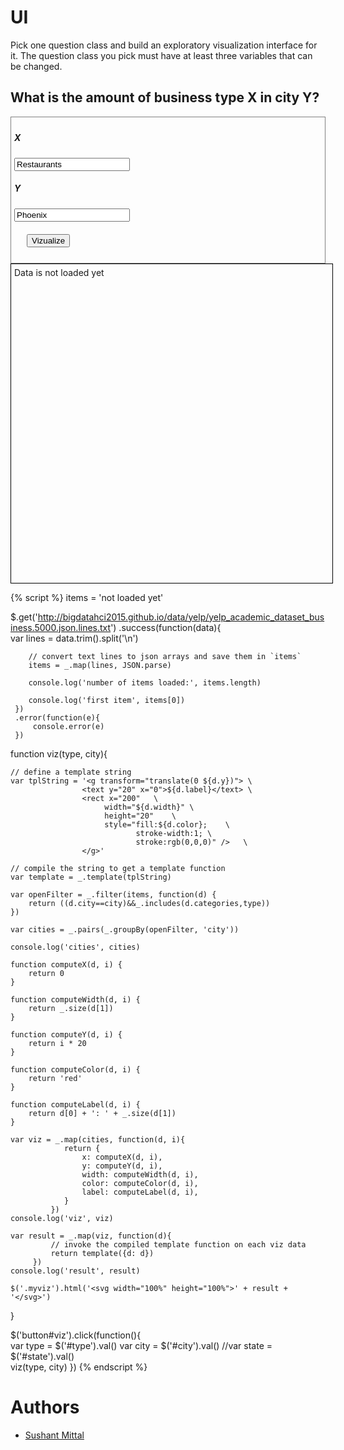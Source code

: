 # UI

Pick one question class and build an exploratory visualization interface for it.
The question class you pick must have at least three variables that can be changed.

## What is the amount of business type X in city Y?



<div style="border:1px grey solid; padding:5px;">
    <div><h5>X</h5>
        <input id="type" type="text" value="Restaurants"/>
    </div>
    <div><h5>Y</h5>
        <input id="city" type="text" value="Phoenix"/>
    </div>
    <div style="margin:20px;">
        <button id="viz">Vizualize</button>
    </div>
</div>

<div class="myviz" style="width:100%; height:500px; border: 1px black solid; padding: 5px;">
Data is not loaded yet
</div>

{% script %}
items = 'not loaded yet'

$.get('http://bigdatahci2015.github.io/data/yelp/yelp_academic_dataset_business.5000.json.lines.txt')
    .success(function(data){        
        var lines = data.trim().split('\n')

        // convert text lines to json arrays and save them in `items`
        items = _.map(lines, JSON.parse)

        console.log('number of items loaded:', items.length)

        console.log('first item', items[0])
     })
     .error(function(e){
         console.error(e)
     })

function viz(type, city){    

    // define a template string
    var tplString = '<g transform="translate(0 ${d.y})"> \
                    <text y="20" x="0">${d.label}</text> \
                    <rect x="200"   \
                         width="${d.width}" \
                         height="20"    \
                         style="fill:${d.color};    \
                                stroke-width:1; \
                                stroke:rgb(0,0,0)" />   \
                    </g>'

    // compile the string to get a template function
    var template = _.template(tplString)

    var openFilter = _.filter(items, function(d) {
        return ((d.city==city)&&_.includes(d.categories,type))
    })

    var cities = _.pairs(_.groupBy(openFilter, 'city'))

    console.log('cities', cities)
    
    function computeX(d, i) {
        return 0
    }

    function computeWidth(d, i) {        
        return _.size(d[1])
    }

    function computeY(d, i) {
        return i * 20
    }

    function computeColor(d, i) {
        return 'red'
    }

    function computeLabel(d, i) {
        return d[0] + ': ' + _.size(d[1])
    }

    var viz = _.map(cities, function(d, i){                
                return {
                    x: computeX(d, i),
                    y: computeY(d, i),
                    width: computeWidth(d, i),
                    color: computeColor(d, i),
                    label: computeLabel(d, i),
                }
             })
    console.log('viz', viz)

    var result = _.map(viz, function(d){
             // invoke the compiled template function on each viz data
             return template({d: d})
         })
    console.log('result', result)

    $('.myviz').html('<svg width="100%" height="100%">' + result + '</svg>')
}

$('button#viz').click(function(){    
    var type = $('#type').val()
    var city = $('#city').val()
    //var state = $('#state').val()    
    viz(type, city)
})
{% endscript %}

# Authors

* [Sushant Mittal](https://github.com/sumi6109)